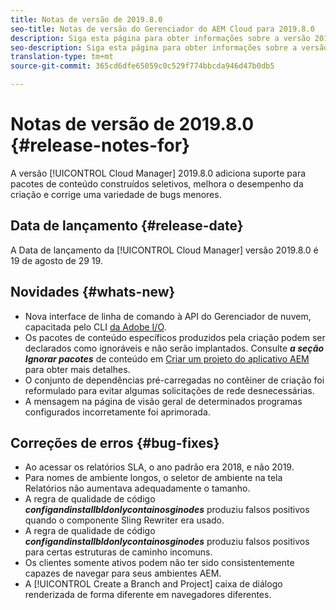 ```yaml
---
title: Notas de versão de 2019.8.0
seo-title: Notas de versão do Gerenciador do AEM Cloud para 2019.8.0
description: Siga esta página para obter informações sobre a versão 2019.8.0 do Gerenciador de nuvem.
seo-description: Siga esta página para obter informações sobre a versão 2019.8.0 do Gerenciador de AEM Cloud.
translation-type: tm+mt
source-git-commit: 365cd6dfe65059c0c529f774bbcda946d47b0db5

---
```


# Notas de versão de 2019.8.0 {#release-notes-for}

A versão [!UICONTROL Cloud Manager] 2019.8.0 adiciona suporte para pacotes de conteúdo construídos seletivos, melhora o desempenho da criação e corrige uma variedade de bugs menores.

## Data de lançamento {#release-date}

A Data de lançamento da [!UICONTROL Cloud Manager] versão 2019.8.0 é 19 de agosto de 29 19.

## Novidades {#whats-new}

* Nova interface de linha de comando à API do Gerenciador de nuvem, capacitada pelo CLI [da Adobe I/O](https://github.com/adobe/aio-cli-plugin-cloudmanager).
* Os pacotes de conteúdo específicos produzidos pela criação podem ser declarados como ignoráveis e não serão implantados. Consulte ***a seção Ignorar pacotes*** de conteúdo em [Criar um projeto do aplicativo AEM](create-an-application-project.md) para obter mais detalhes.
* O conjunto de dependências pré-carregadas no contêiner de criação foi reformulado para evitar algumas solicitações de rede desnecessárias.
* A mensagem na página de visão geral de determinados programas configurados incorretamente foi aprimorada.

## Correções de erros {#bug-fixes}

* Ao acessar os relatórios SLA, o ano padrão era 2018, e não 2019.
* Para nomes de ambiente longos, o seletor de ambiente na tela Relatórios não aumentava adequadamente o tamanho.
* A regra de qualidade de código ***configandinstallbldonlycontainosginodes*** produziu falsos positivos quando o componente Sling Rewriter era usado.
* A regra de qualidade de código ***configandinstallbldonlycontainosginodes*** produziu falsos positivos para certas estruturas de caminho incomuns.
* Os clientes somente ativos podem não ter sido consistentemente capazes de navegar para seus ambientes AEM.
* A [!UICONTROL Create a Branch and Project] caixa de diálogo renderizada de forma diferente em navegadores diferentes.
